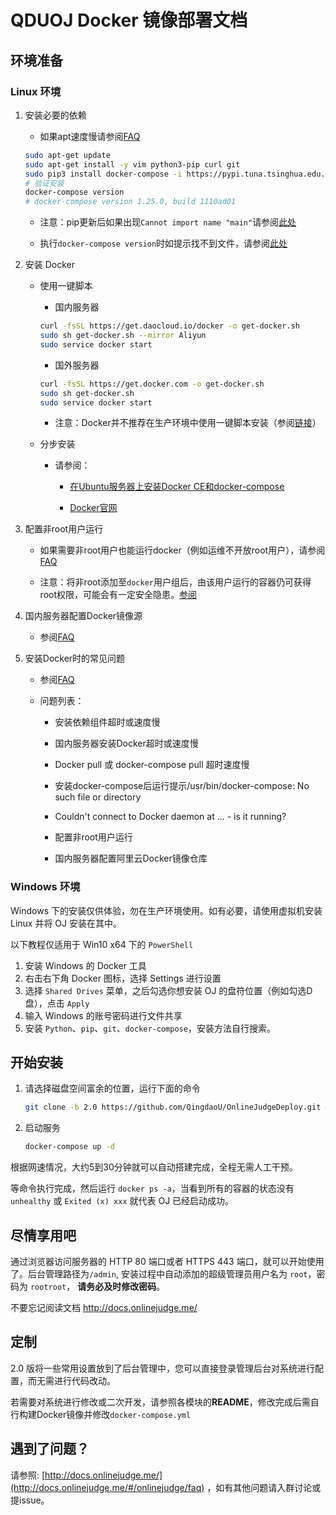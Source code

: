 # QDUOJ Docker 镜像部署文档

## 环境准备

### Linux 环境

1. 安装必要的依赖

    - 如果apt速度慢请参阅[FAQ](./doc/faq.md#安装依赖组件超时或速度慢)

    ```bash
    sudo apt-get update
    sudo apt-get install -y vim python3-pip curl git
    sudo pip3 install docker-compose -i https://pypi.tuna.tsinghua.edu.cn/simple
    # 验证安装
    docker-compose version
    # docker-compose version 1.25.0, build 1110ad01
    ```

    - 注意：pip更新后如果出现`Cannot import name "main"`请参阅[此处](./doc/pip-cannot-import-name-main.md)

    - 执行`docker-compose version`时如提示找不到文件，请参阅[此处](./doc/cannot-find-docker-compose.md)

2. 安装 Docker 

    - 使用一键脚本

        - 国内服务器

        ```bash
        curl -fsSL https://get.daocloud.io/docker -o get-docker.sh
        sudo sh get-docker.sh --mirror Aliyun
        sudo service docker start
        ```

        - 国外服务器

        ```bash
        curl -fsSL https://get.docker.com -o get-docker.sh
        sudo sh get-docker.sh
        sudo service docker start
        ```

        - 注意：Docker并不推荐在生产环境中使用一键脚本安装（参阅[链接](https://docs.docker.com/install/linux/docker-ce/ubuntu/#install-using-the-convenience-script)）

    - 分步安装

        - 请参阅：

            - [在Ubuntu服务器上安装Docker CE和docker-compose](./doc/ubuntu-docker-installation.md)

            - [Docker官网](https://docs.docker.com/install/)

3. 配置非root用户运行

    - 如果需要非root用户也能运行docker（例如运维不开放root用户），请参阅[FAQ](./doc/faq.md#配置非root用户运行)

    - 注意：将非root添加至`docker`用户组后，由该用户运行的容器仍可获得root权限，可能会有一定安全隐患。[参阅](https://docs.docker.com/engine/security/security/#docker-daemon-attack-surface)

4. 国内服务器配置Docker镜像源

    - 参阅[FAQ](./doc/faq.md#国内服务器配置阿里云Docker镜像仓库)

5. 安装Docker时的常见问题

    - 参阅[FAQ](./doc/faq.md)

    - 问题列表：

        - 安装依赖组件超时或速度慢

        - 国内服务器安装Docker超时或速度慢

        - Docker pull 或 docker-compose pull 超时速度慢

        - 安装docker-compose后运行提示/usr/bin/docker-compose: No such file or directory

        - Couldn't connect to Docker daemon at ... - is it running?

        - 配置非root用户运行

        - 国内服务器配置阿里云Docker镜像仓库

### Windows 环境


Windows 下的安装仅供体验，勿在生产环境使用。如有必要，请使用虚拟机安装 Linux 并将 OJ 安装在其中。

以下教程仅适用于 Win10 x64 下的 `PowerShell`

1. 安装 Windows 的 Docker 工具
2. 右击右下角 Docker 图标，选择 Settings 进行设置
3. 选择 `Shared Drives` 菜单，之后勾选你想安装 OJ 的盘符位置（例如勾选D盘），点击 `Apply`
4. 输入 Windows 的账号密码进行文件共享
5. 安装 `Python`、`pip`、`git`、`docker-compose`，安装方法自行搜索。

## 开始安装

1. 请选择磁盘空间富余的位置，运行下面的命令

    ```bash
    git clone -b 2.0 https://github.com/QingdaoU/OnlineJudgeDeploy.git && cd OnlineJudgeDeploy
    ```

2. 启动服务

    ```bash
    docker-compose up -d
    ```

根据网速情况，大约5到30分钟就可以自动搭建完成，全程无需人工干预。

等命令执行完成，然后运行 `docker ps -a`，当看到所有的容器的状态没有 `unhealthy` 或 `Exited (x) xxx` 就代表 OJ 已经启动成功。

## 尽情享用吧

通过浏览器访问服务器的 HTTP 80 端口或者 HTTPS 443 端口，就可以开始使用了。后台管理路径为`/admin`, 安装过程中自动添加的超级管理员用户名为 `root`，密码为 `rootroot`， **请务必及时修改密码**。

不要忘记阅读文档 http://docs.onlinejudge.me/

## 定制

2.0 版将一些常用设置放到了后台管理中，您可以直接登录管理后台对系统进行配置，而无需进行代码改动。

若需要对系统进行修改或二次开发，请参照各模块的**README**，修改完成后需自行构建Docker镜像并修改`docker-compose.yml`

## 遇到了问题？

请参照: [http://docs.onlinejudge.me/](http://docs.onlinejudge.me/#/onlinejudge/faq) ，如有其他问题请入群讨论或提issue。
